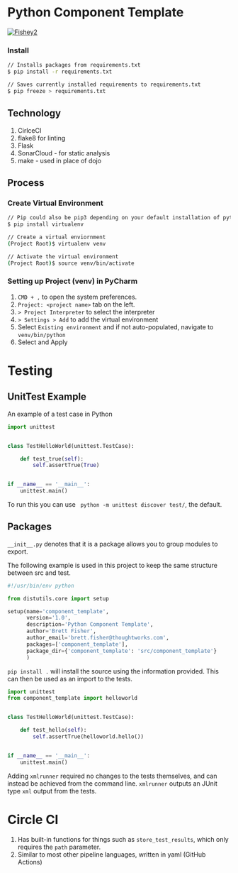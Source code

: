 # Python Component Template

[![Fishey2](https://circleci.com/gh/fishey2/python-component-template/tree/master.svg?style=shield)](https://app.circleci.com/pipelines/github/fishey2/python-component-template)

### Install


```bash
// Installs packages from requirements.txt
$ pip install -r requirements.txt

// Saves currently installed requirements to requirements.txt
$ pip freeze > requirements.txt
```

## Technology

1. CirlceCI
1. flake8 for linting
1. Flask
1. SonarCloud - for static analysis
1. make - used in place of dojo

## Process

### Create Virtual Environment

```bash
// Pip could also be pip3 depending on your default installation of python
$ pip install virtualenv

// Create a virtual enviornment
(Project Root)$ virtualenv venv

// Activate the virtual environment
(Project Root)$ source venv/bin/activate
```

### Setting up Project (venv) in PyCharm

1. `CMD + ,` to open the system preferences.
1. `Project: <project name>` tab on the left.
1. `> Project Interpreter` to select the interpreter
1. `> Settings > Add` to add the virtual environment
1. Select `Existing environment` and if not auto-populated, navigate to `venv/bin/python`
1. Select and Apply



# Testing

## UnitTest Example

An example of a test case in Python

```python
import unittest


class TestHelloWorld(unittest.TestCase):

    def test_true(self):
        self.assertTrue(True)


if __name__ == '__main__':
    unittest.main()
```

To run this you can use ` python -m unittest discover test/`, the default.

## Packages

`__init__.py` denotes that it is a package allows you to group modules to export.

The following example is used in this project to keep the same structure between src and test.

```python
#!/usr/bin/env python

from distutils.core import setup

setup(name='component_template',
      version='1.0',
      description='Python Component Template',
      author='Brett Fisher',
      author_email='brett.fisher@thoughtworks.com',
      packages=['component_template'],
      package_dir={'component_template': 'src/component_template'}
      )
```

`pip install .` will install the source using the information provided. This can then be used as
an import to the tests.

```python
import unittest
from component_template import helloworld


class TestHelloWorld(unittest.TestCase):

    def test_hello(self):
        self.assertTrue(helloworld.hello())


if __name__ == '__main__':
    unittest.main()

```

Adding `xmlrunner` required no changes to the tests themselves, and
can instead be achieved from the command line. `xmlrunner` outputs an JUnit type `xml` output from the tests.

# Circle CI

1. Has built-in functions for things such as `store_test_results`, which only requires the `path` parameter.
2. Similar to most other pipeline languages, written in yaml (GitHub Actions)